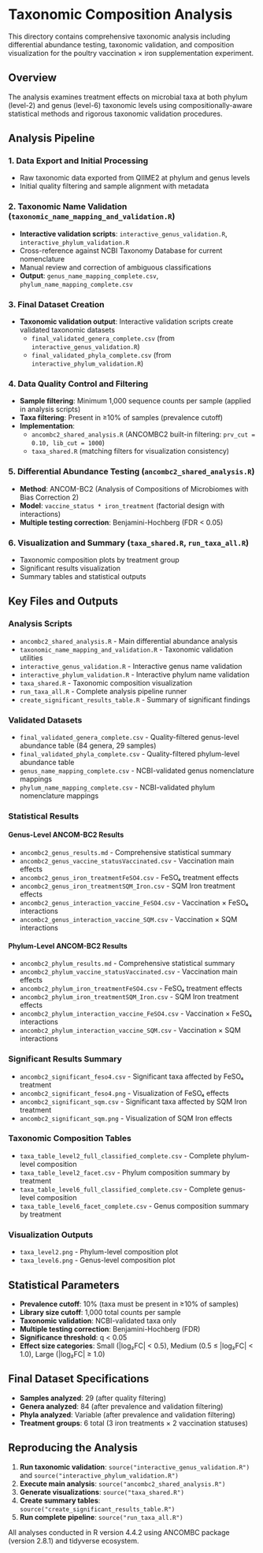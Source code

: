 # Taxonomic Composition Analysis

This directory contains comprehensive taxonomic analysis including differential abundance testing, taxonomic validation, and composition visualization for the poultry vaccination × iron supplementation experiment.

## Overview

The analysis examines treatment effects on microbial taxa at both phylum (level-2) and genus (level-6) taxonomic levels using compositionally-aware statistical methods and rigorous taxonomic validation procedures.

## Analysis Pipeline

### 1. Data Export and Initial Processing
- Raw taxonomic data exported from QIIME2 at phylum and genus levels
- Initial quality filtering and sample alignment with metadata

### 2. Taxonomic Name Validation (`taxonomic_name_mapping_and_validation.R`)
- **Interactive validation scripts**: `interactive_genus_validation.R`, `interactive_phylum_validation.R`
- Cross-reference against NCBI Taxonomy Database for current nomenclature
- Manual review and correction of ambiguous classifications
- **Output**: `genus_name_mapping_complete.csv`, `phylum_name_mapping_complete.csv`

### 3. Final Dataset Creation
- **Taxonomic validation output**: Interactive validation scripts create validated taxonomic datasets
  - `final_validated_genera_complete.csv` (from `interactive_genus_validation.R`)
  - `final_validated_phyla_complete.csv` (from `interactive_phylum_validation.R`)

### 4. Data Quality Control and Filtering
- **Sample filtering**: Minimum 1,000 sequence counts per sample (applied in analysis scripts)
- **Taxa filtering**: Present in ≥10% of samples (prevalence cutoff)
- **Implementation**: 
  - `ancombc2_shared_analysis.R` (ANCOMBC2 built-in filtering: `prv_cut = 0.10, lib_cut = 1000`)
  - `taxa_shared.R` (matching filters for visualization consistency)

### 5. Differential Abundance Testing (`ancombc2_shared_analysis.R`)
- **Method**: ANCOM-BC2 (Analysis of Compositions of Microbiomes with Bias Correction 2)
- **Model**: `vaccine_status * iron_treatment` (factorial design with interactions)
- **Multiple testing correction**: Benjamini-Hochberg (FDR < 0.05)

### 6. Visualization and Summary (`taxa_shared.R`, `run_taxa_all.R`)
- Taxonomic composition plots by treatment group
- Significant results visualization
- Summary tables and statistical outputs

## Key Files and Outputs

### Analysis Scripts
- `ancombc2_shared_analysis.R` - Main differential abundance analysis
- `taxonomic_name_mapping_and_validation.R` - Taxonomic validation utilities
- `interactive_genus_validation.R` - Interactive genus name validation
- `interactive_phylum_validation.R` - Interactive phylum name validation
- `taxa_shared.R` - Taxonomic composition visualization
- `run_taxa_all.R` - Complete analysis pipeline runner
- `create_significant_results_table.R` - Summary of significant findings

### Validated Datasets
- `final_validated_genera_complete.csv` - Quality-filtered genus-level abundance table (84 genera, 29 samples)
- `final_validated_phyla_complete.csv` - Quality-filtered phylum-level abundance table
- `genus_name_mapping_complete.csv` - NCBI-validated genus nomenclature mappings
- `phylum_name_mapping_complete.csv` - NCBI-validated phylum nomenclature mappings

### Statistical Results

#### Genus-Level ANCOM-BC2 Results
- `ancombc2_genus_results.md` - Comprehensive statistical summary
- `ancombc2_genus_vaccine_statusVaccinated.csv` - Vaccination main effects
- `ancombc2_genus_iron_treatmentFeSO4.csv` - FeSO₄ treatment effects  
- `ancombc2_genus_iron_treatmentSQM_Iron.csv` - SQM Iron treatment effects
- `ancombc2_genus_interaction_vaccine_FeSO4.csv` - Vaccination × FeSO₄ interactions
- `ancombc2_genus_interaction_vaccine_SQM.csv` - Vaccination × SQM interactions

#### Phylum-Level ANCOM-BC2 Results
- `ancombc2_phylum_results.md` - Comprehensive statistical summary
- `ancombc2_phylum_vaccine_statusVaccinated.csv` - Vaccination main effects
- `ancombc2_phylum_iron_treatmentFeSO4.csv` - FeSO₄ treatment effects
- `ancombc2_phylum_iron_treatmentSQM_Iron.csv` - SQM Iron treatment effects
- `ancombc2_phylum_interaction_vaccine_FeSO4.csv` - Vaccination × FeSO₄ interactions
- `ancombc2_phylum_interaction_vaccine_SQM.csv` - Vaccination × SQM interactions

### Significant Results Summary
- `ancombc2_significant_feso4.csv` - Significant taxa affected by FeSO₄ treatment
- `ancombc2_significant_feso4.png` - Visualization of FeSO₄ effects
- `ancombc2_significant_sqm.csv` - Significant taxa affected by SQM Iron treatment  
- `ancombc2_significant_sqm.png` - Visualization of SQM Iron effects

### Taxonomic Composition Tables
- `taxa_table_level2_full_classified_complete.csv` - Complete phylum-level composition
- `taxa_table_level2_facet.csv` - Phylum composition summary by treatment
- `taxa_table_level6_full_classified_complete.csv` - Complete genus-level composition
- `taxa_table_level6_facet_complete.csv` - Genus composition summary by treatment

### Visualization Outputs
- `taxa_level2.png` - Phylum-level composition plot
- `taxa_level6.png` - Genus-level composition plot

## Statistical Parameters

- **Prevalence cutoff**: 10% (taxa must be present in ≥10% of samples)
- **Library size cutoff**: 1,000 total counts per sample
- **Taxonomic validation**: NCBI-validated taxa only
- **Multiple testing correction**: Benjamini-Hochberg (FDR)
- **Significance threshold**: q < 0.05
- **Effect size categories**: Small (|log₂FC| < 0.5), Medium (0.5 ≤ |log₂FC| < 1.0), Large (|log₂FC| ≥ 1.0)

## Final Dataset Specifications

- **Samples analyzed**: 29 (after quality filtering)
- **Genera analyzed**: 84 (after prevalence and validation filtering)
- **Phyla analyzed**: Variable (after prevalence and validation filtering)
- **Treatment groups**: 6 total (3 iron treatments × 2 vaccination statuses)

## Reproducing the Analysis

1. **Run taxonomic validation**: `source("interactive_genus_validation.R")` and `source("interactive_phylum_validation.R")`
2. **Execute main analysis**: `source("ancombc2_shared_analysis.R")`
3. **Generate visualizations**: `source("taxa_shared.R")`
4. **Create summary tables**: `source("create_significant_results_table.R")`
5. **Run complete pipeline**: `source("run_taxa_all.R")`

All analyses conducted in R version 4.4.2 using ANCOMBC package (version 2.8.1) and tidyverse ecosystem.
